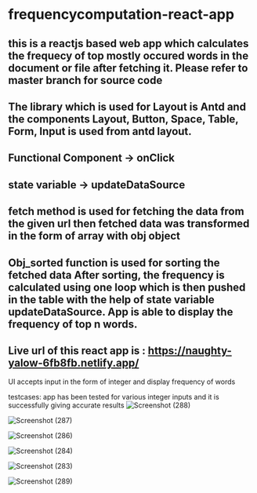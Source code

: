 
# frequencycomputation-react-app
this is a reactjs based web app which calculates the frequecy of top mostly occured words in the document  or file after fetching it.
Please refer to master branch for source code
--------------------------------------------------------------------------------------------------------------------------------------


The library which is used for Layout is Antd and the components Layout, Button, Space, Table, Form, Input is used from antd layout.
-------------------------------------------------------------------------------------------------------------------------------------
Functional Component -> onClick
---------------------------------------------------------------------------------------------------------------------------------------
state variable -> updateDataSource
----------------------------------------------------------------------------------------------------------------------------------------
fetch method is used for fetching the data from the given url then
fetched data was transformed in the form of array with obj object
----------------------------------------------------------------------------------------------------------------------------------------
Obj_sorted function is used for sorting the fetched data
After sorting, the frequency is calculated using one loop 
which is then pushed in the table with the help of state variable updateDataSource.
App is able to display the frequency of top n words.
-----------------------------------------------------------------------------------------------------------------------------------------
Live url of this react app is : https://naughty-yalow-6fb8fb.netlify.app/
-------------------------------------------------------------------------------------------------------------------------------------------
UI accepts input in the form of integer
and display frequency of words 

testcases:
app has been tested for various integer inputs and it is successfully giving accurate results
![Screenshot (288)](https://user-images.githubusercontent.com/43934285/118378375-17719e80-b5f1-11eb-8929-0a0856719415.png)

![Screenshot (287)](https://user-images.githubusercontent.com/43934285/118378418-6b7c8300-b5f1-11eb-94ac-e0699b33cf7b.png)

![Screenshot (286)](https://user-images.githubusercontent.com/43934285/118378426-746d5480-b5f1-11eb-809e-23b01b0b2fce.png)

![Screenshot (284)](https://user-images.githubusercontent.com/43934285/118378453-9b2b8b00-b5f1-11eb-8785-2fc010d47dee.png)

![Screenshot (283)](https://user-images.githubusercontent.com/43934285/118378463-abdc0100-b5f1-11eb-87d9-d31d35563071.png)

![Screenshot (289)](https://user-images.githubusercontent.com/43934285/118378462-abdc0100-b5f1-11eb-8467-dbc18ae74bdc.png)
